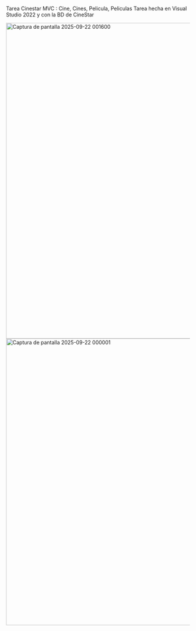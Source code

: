 Tarea Cinestar MVC : Cine, Cines, Pelicula, Peliculas
Tarea hecha en Visual Studio 2022 y con la BD de CineStar

<img width="990" height="862" alt="Captura de pantalla 2025-09-22 001600" src="https://github.com/user-attachments/assets/945d9b92-0518-4179-9fd1-99c50275ed1d" />
<img width="1001" height="783" alt="Captura de pantalla 2025-09-22 000001" src="https://github.com/user-attachments/assets/d356d820-62da-465b-983d-7f87aa35e518" />

